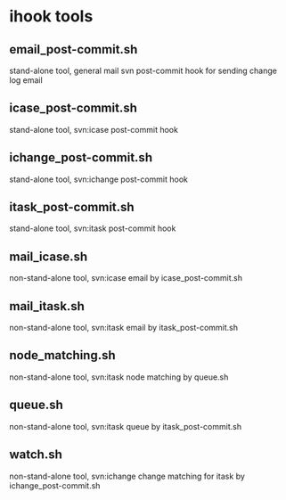 ihook tools
======

## email_post-commit.sh
stand-alone tool, general mail svn post-commit hook for sending change log email

## icase_post-commit.sh
stand-alone tool, svn:icase post-commit hook

## ichange_post-commit.sh
stand-alone tool, svn:ichange post-commit hook

## itask_post-commit.sh
stand-alone tool, svn:itask post-commit hook

## mail_icase.sh
non-stand-alone tool, svn:icase email by icase_post-commit.sh

## mail_itask.sh
non-stand-alone tool, svn:itask email by itask_post-commit.sh

## node_matching.sh
non-stand-alone tool, svn:itask node matching by queue.sh

## queue.sh
non-stand-alone tool, svn:itask queue by itask_post-commit.sh

## watch.sh
non-stand-alone tool, svn:ichange change matching for itask by ichange_post-commit.sh

